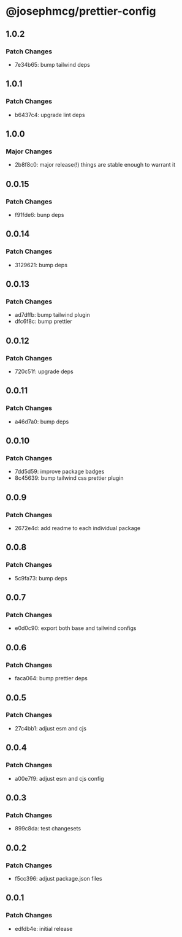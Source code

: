 # @josephmcg/prettier-config

## 1.0.2

### Patch Changes

- 7e34b65: bump tailwind deps

## 1.0.1

### Patch Changes

- b6437c4: upgrade lint deps

## 1.0.0

### Major Changes

- 2b8f8c0: major release(!) things are stable enough to warrant it

## 0.0.15

### Patch Changes

- f91fde6: bunp deps

## 0.0.14

### Patch Changes

- 3129621: bump deps

## 0.0.13

### Patch Changes

- ad7dffb: bump tailwind plugin
- dfc6f8c: bump prettier

## 0.0.12

### Patch Changes

- 720c51f: upgrade deps

## 0.0.11

### Patch Changes

- a46d7a0: bump deps

## 0.0.10

### Patch Changes

- 7dd5d59: improve package badges
- 8c45639: bump tailwind css prettier plugin

## 0.0.9

### Patch Changes

- 2672e4d: add readme to each individual package

## 0.0.8

### Patch Changes

- 5c9fa73: bump deps

## 0.0.7

### Patch Changes

- e0d0c90: export both base and tailwind configs

## 0.0.6

### Patch Changes

- faca064: bump prettier deps

## 0.0.5

### Patch Changes

- 27c4bb1: adjust esm and cjs

## 0.0.4

### Patch Changes

- a00e7f9: adjust esm and cjs config

## 0.0.3

### Patch Changes

- 899c8da: test changesets

## 0.0.2

### Patch Changes

- f5cc396: adjust package.json files

## 0.0.1

### Patch Changes

- edfdb4e: initial release
